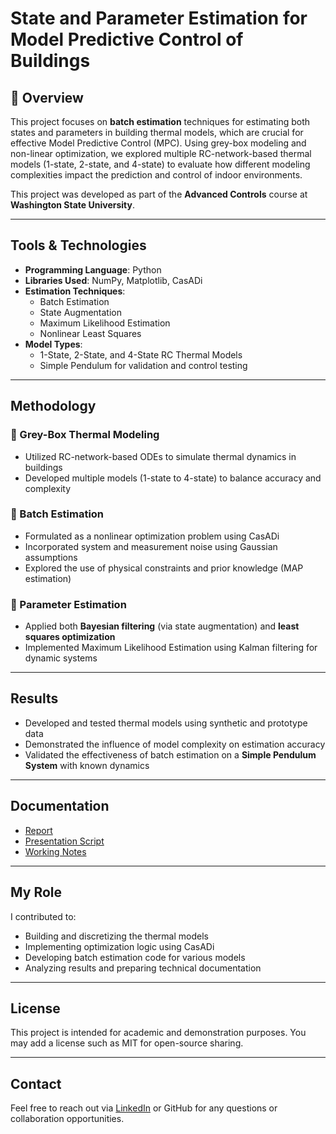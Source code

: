 # State and Parameter Estimation for Model Predictive Control of Buildings

## 📌 Overview
This project focuses on **batch estimation** techniques for estimating both states and parameters in building thermal models, which are crucial for effective Model Predictive Control (MPC). Using grey-box modeling and non-linear optimization, we explored multiple RC-network-based thermal models (1-state, 2-state, and 4-state) to evaluate how different modeling complexities impact the prediction and control of indoor environments.

This project was developed as part of the **Advanced Controls** course at **Washington State University**.

---

## Tools & Technologies
- **Programming Language**: Python
- **Libraries Used**: NumPy, Matplotlib, CasADi
- **Estimation Techniques**:  
  - Batch Estimation  
  - State Augmentation  
  - Maximum Likelihood Estimation  
  - Nonlinear Least Squares  
- **Model Types**:
  - 1-State, 2-State, and 4-State RC Thermal Models  
  - Simple Pendulum for validation and control testing

---

##  Methodology

### 🔸 Grey-Box Thermal Modeling
- Utilized RC-network-based ODEs to simulate thermal dynamics in buildings
- Developed multiple models (1-state to 4-state) to balance accuracy and complexity

### 🔸 Batch Estimation
- Formulated as a nonlinear optimization problem using CasADi
- Incorporated system and measurement noise using Gaussian assumptions
- Explored the use of physical constraints and prior knowledge (MAP estimation)

### 🔸 Parameter Estimation
- Applied both **Bayesian filtering** (via state augmentation) and **least squares optimization**
- Implemented Maximum Likelihood Estimation using Kalman filtering for dynamic systems

---

##  Results

- Developed and tested thermal models using synthetic and prototype data
- Demonstrated the influence of model complexity on estimation accuracy
- Validated the effectiveness of batch estimation on a **Simple Pendulum System** with known dynamics

---


##  Documentation

-  [Report](./docs/report.pdf)  
-  [Presentation Script](./docs/AI%20Script.docx)  
-  [Working Notes](./docs/Batch%20Estimation%20Work.docx)

---

##  My Role

I contributed to:
- Building and discretizing the thermal models
- Implementing optimization logic using CasADi
- Developing batch estimation code for various models
- Analyzing results and preparing technical documentation

---

##  License
This project is intended for academic and demonstration purposes. You may add a license such as MIT for open-source sharing.

---

##  Contact
Feel free to reach out via [LinkedIn](https://linkedin.com/in/chinmaychabbi) or GitHub for any questions or collaboration opportunities.

